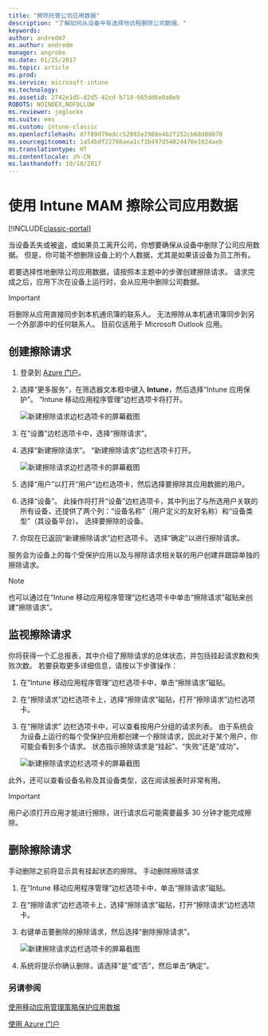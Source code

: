 ```yaml
---
title: "擦除托管公司应用数据"
description: "了解如何从设备中有选择地远程删除公司数据。"
keywords: 
author: andredm7
ms.author: andredm
manager: angrobe
ms.date: 01/25/2017
ms.topic: article
ms.prod: 
ms.service: microsoft-intune
ms.technology: 
ms.assetid: 2742e1d5-d2d5-42cd-b719-665dd6e0a0e9
ROBOTS: NOINDEX,NOFOLLOW
ms.reviewer: joglocke
ms.suite: ems
ms.custom: intune-classic
ms.openlocfilehash: d7f89d79edcc52892e2988e4b2f152cb68d80070
ms.sourcegitcommit: 1a54bdf22786aea1cf1b497d54024470e1024aeb
ms.translationtype: HT
ms.contentlocale: zh-CN
ms.lasthandoff: 10/10/2017
---
```

# <a name="wipe-company-app-data-with-intune-mam"></a>使用 Intune MAM 擦除公司应用数据

[!INCLUDE[classic-portal](../includes/classic-portal.md)]

当设备丢失或被盗，或如果员工离开公司，你想要确保从设备中删除了公司应用数据。 但是，你可能不想删除设备上的个人数据，尤其是如果该设备为员工所有。

若要选择性地删除公司应用数据，请按照本主题中的步骤创建擦除请求。 请求完成之后，应用下次在设备上运行时，会从应用中删除公司数据。

>[!IMPORTANT]
> 将删除从应用直接同步到本机通讯簿的联系人。 无法擦除从本机通讯簿同步到另一个外部源中的任何联系人。 目前仅适用于 Microsoft Outlook 应用。

## <a name="create-a-wipe-request"></a>创建擦除请求

1.  登录到 [Azure 门户](https://portal.azure.com)。

2.  选择“更多服务”，在筛选器文本框中键入 **Intune**，然后选择“Intune 应用保护”。 “Intune 移动应用程序管理”边栏选项卡将打开。

    ![新建擦除请求边栏选项卡的屏幕截图](../media/AppManagement/wipe-request-mam-main-blade.png)

2.  在“设置”边栏选项卡中，选择“擦除请求”。

3.  选择“新建擦除请求”。 “新建擦除请求”边栏选项卡打开。

    ![新建擦除请求边栏选项卡的屏幕截图](../media/AppManagement/AzurePortal_MAM_NewWipeRequest.png)

4.  选择“用户”以打开“用户”边栏选项卡，然后选择要擦除其应用数据的用户。

5.  选择“设备”。 此操作将打开“设备”边栏选项卡，其中列出了与所选用户关联的所有设备，还提供了两个列：“设备名称”（用户定义的友好名称）和“设备类型”（其设备平台）。 选择要擦除的设备。

6.  你现在已返回“新建擦除请求”边栏选项卡。 选择“确定”以进行擦除请求。 

服务会为设备上的每个受保护应用以及与擦除请求相关联的用户创建并跟踪单独的擦除请求。

>[!NOTE]
> 也可以通过在“Intune 移动应用程序管理”边栏选项卡中单击“擦除请求”磁贴来创建“擦除请求”。

## <a name="monitor-your-wipe-requests"></a>监视擦除请求

你将获得一个汇总报表，其中介绍了擦除请求的总体状态，并包括挂起请求数和失败次数。 若要获取更多详细信息，请按以下步骤操作：

1.  在“Intune 移动应用程序管理”边栏选项卡中，单击“擦除请求”磁贴。

2.  在“擦除请求”边栏选项卡上，选择“擦除请求”磁贴，打开“擦除请求”边栏选项卡。

3.  在“擦除请求” 边栏选项卡中，可以查看按用户分组的请求列表。 由于系统会为设备上运行的每个受保护应用都创建一个擦除请求，因此对于某个用户，你可能会看到多个请求。 状态指示擦除请求是“挂起”、“失败”还是“成功”。

    ![新建擦除请求边栏选项卡的屏幕截图](../media/AppManagement/wipe-request-status-1.png)

此外，还可以查看设备名称及其设备类型，这在阅读报表时非常有用。

>[!IMPORTANT]
> 用户必须打开应用才能进行擦除，进行请求后可能需要最多 30 分钟才能完成擦除。

## <a name="delete-a-wipe-request"></a>删除擦除请求

手动删除之前将显示具有挂起状态的擦除。  手动删除擦除请求

1.  在“Intune 移动应用程序管理”边栏选项卡中，单击“擦除请求”磁贴。

2.  在“擦除请求”边栏选项卡上，选择“擦除请求”磁贴，打开“擦除请求”边栏选项卡。

3.  右键单击要删除的擦除请求，然后选择“删除擦除请求”。

    ![新建擦除请求边栏选项卡的屏幕截图](../media/AppManagement/delete-wipe-request.png)

4.  系统将提示你确认删除，请选择“是”或“否”，然后单击“确定”。


### <a name="see-also"></a>另请参阅
[使用移动应用管理策略保护应用数据](protect-app-data-using-mobile-app-management-policies-with-microsoft-intune.md)

[使用 Azure 门户](azure-portal-for-microsoft-intune-mam-policies.md)
